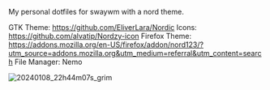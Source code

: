 My personal dotfiles for swaywm with a nord theme.

GTK Theme: https://github.com/EliverLara/Nordic
Icons: https://github.com/alvatip/Nordzy-icon
Firefox Theme: https://addons.mozilla.org/en-US/firefox/addon/nord123/?utm_source=addons.mozilla.org&utm_medium=referral&utm_content=search
File Manager: Nemo

![20240108_22h44m07s_grim](https://github.com/dcalonge/dotfiles/assets/114226495/74ced266-6d03-4b3e-9d59-41764f18ef67)
